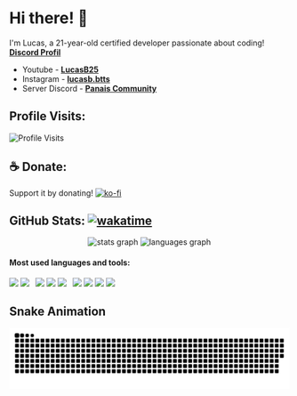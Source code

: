 # Hi there! 👋

I'm Lucas, a 21-year-old certified developer passionate about coding! **[Discord Profil](https://discord.com/users/633779863840489484)**

  * Youtube - **[LucasB25](https://www.youtube.com/channel/UCOSm3qOwmnG7XaUfxWS0nuA)**
  * Instagram - **[lucasb.btts](https://www.instagram.com/lucas.btts)**
  * Server Discord - **[Panais Community](https://discord.gg/nvcznzhkTF)**
    
## Profile Visits:
![Profile Visits](https://komarev.com/ghpvc/?username=lucasb25&color=blueviolet)

## ☕ Donate:

Support it by donating!
[![ko-fi](https://ko-fi.com/img/githubbutton_sm.svg)](https://ko-fi.com/T6T0132KK5)

## GitHub Stats: [![wakatime](https://wakatime.com/badge/user/ab392564-41eb-46e2-b42a-215b59a0bfe4.svg)](https://wakatime.com/@ab392564-41eb-46e2-b42a-215b59a0bfe4)
<div align="center">
  <img src="https://github-readme-stats.vercel.app/api?username=lucasb25&hide_title=false&hide_rank=false&show_icons=true&include_all_commits=true&count_private=true&disable_animations=false&theme=dracula&locale=en&hide_border=false" height="150" alt="stats graph"  />
  <img src="https://github-readme-stats.vercel.app/api/top-langs?username=lucasb25&locale=en&hide_title=false&layout=compact&card_width=320&langs_count=5&theme=dracula&hide_border=false" height="150" alt="languages graph"  />
</div>

#### Most used languages and tools:
<p> <!-- +mariadb -->
    <code><a href="https://code.visualstudio.com/"><img height="22" src="https://skillicons.dev/icons?i=vscode"></a></code>
    <code><a href="https://www.debian.org/index.fr.html"><img height="22" src="https://skillicons.dev/icons?i=debian"></a></code>
    &ensp;<code><a href="https://git-scm.com/"><img height="22" src="https://skillicons.dev/icons?i=git"></a></code>
    <code><a href="https://javascript.com/"><img height="22" src="https://skillicons.dev/icons?i=js"></a></code>
    <code><a href="https://nodejs.org/"><img height="22" src="https://skillicons.dev/icons?i=nodejs"></a></code>
    &ensp;<code><a href="https://www.typescriptlang.org/"><img height="22" src="https://skillicons.dev/icons?i=ts"></a></code>
    <code><a href="https://html.spec.whatwg.org/"><img height="22" src="https://skillicons.dev/icons?i=html"></a></code>
    <code><a href="https://www.w3.org/TR/CSS/#css"><img height="22" src="https://skillicons.dev/icons?i=css"></a></code>
    <code><a href="https://react.dev/"><img height="22" src="https://skillicons.dev/icons?i=react"></a></code>
</p>

## Snake Animation
<img src="https://raw.githubusercontent.com/lucasb25/lucasb25/output/snake.svg" alt="Snake animation" />
